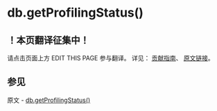 # db.getProfilingStatus()

## ！本页翻译征集中！

请点击页面上方 EDIT THIS PAGE 参与翻译。
详见：
[贡献指南]( https://github.com/JinMuInfo/MongoDB-Manual-zh/blob/master/CONTRIBUTING.md )、
[原文链接](  https://docs.mongodb.com/manual/reference/method/db.getProfilingStatus/  )。

## 参见

原文 - [db.getProfilingStatus()]( https://docs.mongodb.com/manual/reference/method/db.getProfilingStatus/ )

